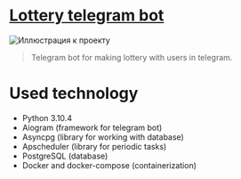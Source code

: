 # [Lottery telegram bot](https://github.com/h0riz4n/lottery_bot)
![Иллюстрация к проекту](https://github.com/h0riz4n/lottery_bot/blob/main/picture.png)
> Telegram bot for making lottery with users in telegram.

# Used technology
- Python 3.10.4
- Aiogram (framework for telegram bot)
- Asyncpg (library for working with database)
- Apscheduler (library for periodic tasks)
- PostgreSQL (database)
- Docker and docker-compose (containerization)
